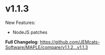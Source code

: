 # v1.1.3

New Features:
- NodeJS patches

**Full Changelog**: https://github.com/JEMcats-Software/MAPLE/compare/v1.1.2...v1.1.3
